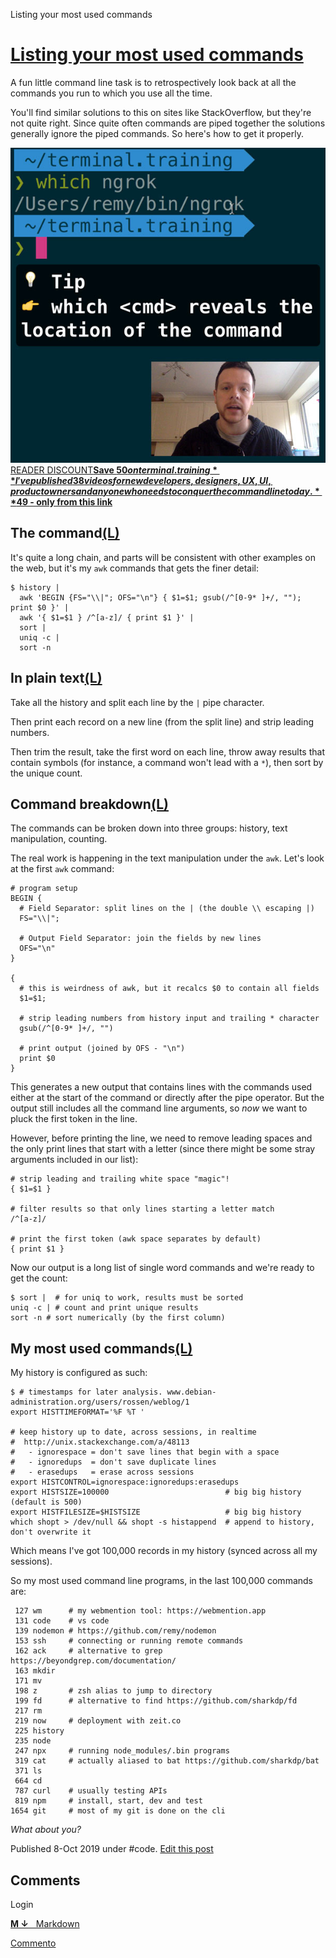 Listing your most used commands

# [Listing your most used commands](https://remysharp.com/2019/10/08/listing-your-most-used-commands)

A fun little command line task is to retrospectively look back at all the commands you run to which you use all the time.

You'll find similar solutions to this on sites like StackOverflow, but they're not quite right. Since quite often commands are piped together the solutions generally ignore the piped commands. So here's how to get it properly.

[![](../_resources/2a5553ddf2a9b4b1e10123fcc4ce5b54.png)      READER DISCOUNT**Save $50 on terminal.training**    I've published 38 videos for new developers, designers, UX, UI, product owners and anyone who needs to conquer the command line today.    **$49 - only from this link**](https://training.leftlogic.com/buy/terminal/cli2?coupon=BLOG&utm_source=blog&utm_medium=banner&utm_campaign=remysharp-discount)

## The command[(L)](https://remysharp.com/2019/10/08/listing-your-most-used-commands#the-command)

It's quite a long chain, and parts will be consistent with other examples on the web, but it's my `awk` commands that gets the finer detail:

	$ history |
	  awk 'BEGIN {FS="\\|"; OFS="\n"} { $1=$1; gsub(/^[0-9* ]+/, ""); print $0 }' |
	  awk '{ $1=$1 } /^[a-z]/ { print $1 }' |
	  sort |
	  uniq -c |
	  sort -n

## In plain text[(L)](https://remysharp.com/2019/10/08/listing-your-most-used-commands#in-plain-text)

Take all the history and split each line by the `|` pipe character.

Then print each record on a new line (from the split line) and strip leading numbers.

Then trim the result, take the first word on each line, throw away results that contain symbols (for instance, a command won't lead with a `*`), then sort by the unique count.

## Command breakdown[(L)](https://remysharp.com/2019/10/08/listing-your-most-used-commands#command-breakdown)

The commands can be broken down into three groups: history, text manipulation, counting.

The real work is happening in the text manipulation under the `awk`. Let's look at the first `awk` command:

	# program setup
	BEGIN {
	  # Field Separator: split lines on the | (the double \\ escaping |)
	  FS="\\|";

	  # Output Field Separator: join the fields by new lines
	  OFS="\n"
	}

	{
	  # this is weirdness of awk, but it recalcs $0 to contain all fields
	  $1=$1;

	  # strip leading numbers from history input and trailing * character
	  gsub(/^[0-9* ]+/, "")

	  # print output (joined by OFS - "\n")
	  print $0
	}

This generates a new output that contains lines with the commands used either at the start of the command or directly after the pipe operator. But the output still includes all the command line arguments, so *now* we want to pluck the first token in the line.

However, before printing the line, we need to remove leading spaces and the only print lines that start with a letter (since there might be some stray arguments included in our list):

	# strip leading and trailing white space "magic"!
	{ $1=$1 }

	# filter results so that only lines starting a letter match
	/^[a-z]/

	# print the first token (awk space separates by default)
	{ print $1 }

Now our output is a long list of single word commands and we're ready to get the count:

	$ sort |  # for uniq to work, results must be sorted
	uniq -c | # count and print unique results
	sort -n # sort numerically (by the first column)

## My most used commands[(L)](https://remysharp.com/2019/10/08/listing-your-most-used-commands#my-most-used-commands)

My history is configured as such:

	$ # timestamps for later analysis. www.debian-administration.org/users/rossen/weblog/1
	export HISTTIMEFORMAT='%F %T '

	# keep history up to date, across sessions, in realtime
	#  http://unix.stackexchange.com/a/48113
	#   - ignorespace = don't save lines that begin with a space
	#   - ignoredups  = don't save duplicate lines
	#   - erasedups   = erase across sessions
	export HISTCONTROL=ignorespace:ignoredups:erasedups
	export HISTSIZE=100000                          # big big history (default is 500)
	export HISTFILESIZE=$HISTSIZE                   # big big history
	which shopt > /dev/null && shopt -s histappend  # append to history, don't overwrite it

Which means I've got 100,000 records in my history (synced across all my sessions).

So my most used command line programs, in the last 100,000 commands are:

	 127 wm      # my webmention tool: https://webmention.app
	 131 code    # vs code
	 139 nodemon # https://github.com/remy/nodemon
	 153 ssh     # connecting or running remote commands
	 162 ack     # alternative to grep https://beyondgrep.com/documentation/
	 163 mkdir
	 171 mv
	 198 z       # zsh alias to jump to directory
	 199 fd      # alternative to find https://github.com/sharkdp/fd
	 217 rm
	 219 now     # deployment with zeit.co
	 225 history
	 235 node
	 247 npx     # running node_modules/.bin programs
	 319 cat     # actually aliased to bat https://github.com/sharkdp/bat
	 371 ls
	 664 cd
	 787 curl    # usually testing APIs
	 819 npm     # install, start, dev and test
	1654 git     # most of my git is done on the cli

*What about you?*

Published 8-Oct 2019 under #code. [Edit this post](https://github.com/remy/remysharp.com/blob/master/public/blog/listing-your-most-used-commands.md)

##   Comments

Login

[**M ↓**   Markdown]()

[Commento](https://commento.io/)